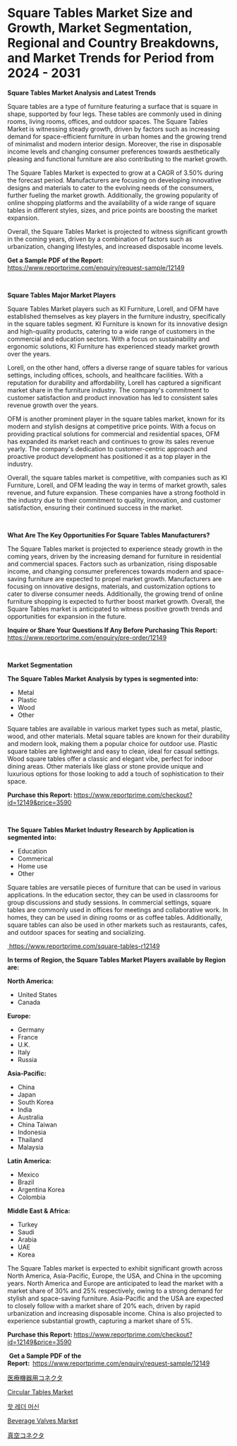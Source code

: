 <p><h1>Square Tables Market Size and Growth, Market Segmentation, Regional and Country Breakdowns, and Market Trends for Period from 2024 -  2031</h1></p><p><strong>Square Tables Market Analysis and Latest Trends</strong></p>
<p><p>Square tables are a type of furniture featuring a surface that is square in shape, supported by four legs. These tables are commonly used in dining rooms, living rooms, offices, and outdoor spaces. The Square Tables Market is witnessing steady growth, driven by factors such as increasing demand for space-efficient furniture in urban homes and the growing trend of minimalist and modern interior design. Moreover, the rise in disposable income levels and changing consumer preferences towards aesthetically pleasing and functional furniture are also contributing to the market growth.</p><p>The Square Tables Market is expected to grow at a CAGR of 3.50% during the forecast period. Manufacturers are focusing on developing innovative designs and materials to cater to the evolving needs of the consumers, further fueling the market growth. Additionally, the growing popularity of online shopping platforms and the availability of a wide range of square tables in different styles, sizes, and price points are boosting the market expansion.</p><p>Overall, the Square Tables Market is projected to witness significant growth in the coming years, driven by a combination of factors such as urbanization, changing lifestyles, and increased disposable income levels.</p></p>
<p><strong>Get a Sample PDF of the Report:&nbsp;</strong> <a href="https://www.reportprime.com/enquiry/request-sample/12149">https://www.reportprime.com/enquiry/request-sample/12149</a></p>
<p>&nbsp;</p>
<p><strong>Square Tables Major Market Players</strong></p>
<p><p>Square Tables Market players such as KI Furniture, Lorell, and OFM have established themselves as key players in the furniture industry, specifically in the square tables segment. KI Furniture is known for its innovative design and high-quality products, catering to a wide range of customers in the commercial and education sectors. With a focus on sustainability and ergonomic solutions, KI Furniture has experienced steady market growth over the years.</p><p>Lorell, on the other hand, offers a diverse range of square tables for various settings, including offices, schools, and healthcare facilities. With a reputation for durability and affordability, Lorell has captured a significant market share in the furniture industry. The company's commitment to customer satisfaction and product innovation has led to consistent sales revenue growth over the years.</p><p>OFM is another prominent player in the square tables market, known for its modern and stylish designs at competitive price points. With a focus on providing practical solutions for commercial and residential spaces, OFM has expanded its market reach and continues to grow its sales revenue yearly. The company's dedication to customer-centric approach and proactive product development has positioned it as a top player in the industry.</p><p>Overall, the square tables market is competitive, with companies such as KI Furniture, Lorell, and OFM leading the way in terms of market growth, sales revenue, and future expansion. These companies have a strong foothold in the industry due to their commitment to quality, innovation, and customer satisfaction, ensuring their continued success in the market.</p></p>
<p>&nbsp;</p>
<p><strong>What Are The Key Opportunities For Square Tables Manufacturers?</strong></p>
<p><p>The Square Tables market is projected to experience steady growth in the coming years, driven by the increasing demand for furniture in residential and commercial spaces. Factors such as urbanization, rising disposable income, and changing consumer preferences towards modern and space-saving furniture are expected to propel market growth. Manufacturers are focusing on innovative designs, materials, and customization options to cater to diverse consumer needs. Additionally, the growing trend of online furniture shopping is expected to further boost market growth. Overall, the Square Tables market is anticipated to witness positive growth trends and opportunities for expansion in the future.</p></p>
<p><strong>Inquire or Share Your Questions If Any Before Purchasing This Report:</strong> <a href="https://www.reportprime.com/enquiry/pre-order/12149">https://www.reportprime.com/enquiry/pre-order/12149</a></p>
<p>&nbsp;</p>
<p><strong>Market Segmentation</strong></p>
<p><strong>The Square Tables Market Analysis by types is segmented into:</strong></p>
<p><ul><li>Metal</li><li>Plastic</li><li>Wood</li><li>Other</li></ul></p>
<p><p>Square tables are available in various market types such as metal, plastic, wood, and other materials. Metal square tables are known for their durability and modern look, making them a popular choice for outdoor use. Plastic square tables are lightweight and easy to clean, ideal for casual settings. Wood square tables offer a classic and elegant vibe, perfect for indoor dining areas. Other materials like glass or stone provide unique and luxurious options for those looking to add a touch of sophistication to their space.</p></p>
<p><strong>Purchase this Report:&nbsp;</strong><a href="https://www.reportprime.com/checkout?id=12149&price=3590">https://www.reportprime.com/checkout?id=12149&price=3590</a></p>
<p>&nbsp;</p>
<p><strong>The Square Tables Market Industry Research by Application is segmented into:</strong></p>
<p><ul><li>Education</li><li>Commerical</li><li>Home use</li><li>Other</li></ul></p>
<p><p>Square tables are versatile pieces of furniture that can be used in various applications. In the education sector, they can be used in classrooms for group discussions and study sessions. In commercial settings, square tables are commonly used in offices for meetings and collaborative work. In homes, they can be used in dining rooms or as coffee tables. Additionally, square tables can also be used in other markets such as restaurants, cafes, and outdoor spaces for seating and socializing.</p></p>
<p><a href="https://www.reportprime.com/square-tables-r12149">&nbsp;https://www.reportprime.com/square-tables-r12149</a></p>
<p><strong>In terms of Region, the Square Tables Market Players available by Region are:</strong></p>
<p>
    <p> <strong> North America: </strong>
        <ul>
            <li>United States</li>
            <li>Canada</li>
        </ul>
        </p> 
    <p> <strong> Europe: </strong>
        <ul>
            <li>Germany</li>
            <li>France</li>
            <li>U.K.</li>
            <li>Italy</li>
            <li>Russia</li>
        </ul>
        </p> 
    <p> <strong> Asia-Pacific: </strong>
        <ul>
            <li>China</li>
            <li>Japan</li>
            <li>South Korea</li>
            <li>India</li>
            <li>Australia</li>
            <li>China Taiwan</li>
            <li>Indonesia</li>
            <li>Thailand</li>
            <li>Malaysia</li>
        </ul>
        </p> 
    <p> <strong> Latin America: </strong>
        <ul>
            <li>Mexico</li>
            <li>Brazil</li>
            <li>Argentina Korea</li>
            <li>Colombia</li>
        </ul>
        </p> 
    <p> <strong> Middle East & Africa: </strong>
        <ul>
            <li>Turkey</li>
            <li>Saudi</li>
            <li>Arabia</li>
            <li>UAE</li>
            <li>Korea</li>
        </ul>
    </p>
    </p>
<p><p>The Square Tables market is expected to exhibit significant growth across North America, Asia-Pacific, Europe, the USA, and China in the upcoming years. North America and Europe are anticipated to lead the market with a market share of 30% and 25% respectively, owing to a strong demand for stylish and space-saving furniture. Asia-Pacific and the USA are expected to closely follow with a market share of 20% each, driven by rapid urbanization and increasing disposable income. China is also projected to experience substantial growth, capturing a market share of 5%.</p></p>
<p><strong>Purchase this Report: </strong><a href="https://www.reportprime.com/checkout?id=12149&price=3590">https://www.reportprime.com/checkout?id=12149&price=3590</a></p>
<p>&nbsp;<strong>Get a Sample PDF of the Report:&nbsp;&nbsp;</strong><a href="https://www.reportprime.com/enquiry/request-sample/12149">https://www.reportprime.com/enquiry/request-sample/12149</a></p>
<p><strong></strong></p>
<p><p><a href="https://github.com/TysonKub/Market-Research-Report-List-1/blob/main/231227170263.md">医療機器用コネクタ</a></p><p><a href="https://github.com/LitzyGulgowski2023/Market-Research-Report-List-1/blob/main/circular-tables-market.md">Circular Tables Market</a></p><p><a href="https://github.com/EthaWolf/Market-Research-Report-List-1/blob/main/108769067879.md">핫 레더 머신</a></p><p><a href="https://www.linkedin.com/pulse/beverage-valves-market-research-report-its-history-forecast-tf16f">Beverage Valves Market</a></p><p><a href="https://github.com/RaeJenkins1952/Market-Research-Report-List-1/blob/main/128261770262.md">真空コネクタ</a></p></p>